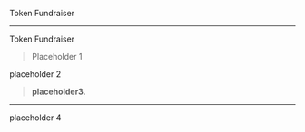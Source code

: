 Token Fundraiser

---

Token Fundraiser  
   
> Placeholder 1
   
placeholder 2
   
> **placeholder3**.   
   
---

placeholder 4
